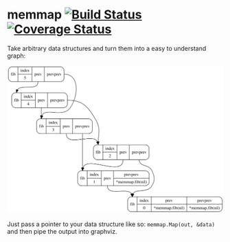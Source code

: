 # memmap [![Build Status](https://travis-ci.org/bradleyjkemp/memmap.svg?branch=master)](https://travis-ci.org/bradleyjkemp/memmap) [![Coverage Status](https://coveralls.io/repos/github/bradleyjkemp/memmap/badge.svg)](https://coveralls.io/github/bradleyjkemp/memmap?branch=master)

Take arbitrary data structures and turn them into a easy to understand graph:

![fibonacci](images/fib.svg)

Just pass a pointer to your data structure like so: ```memmap.Map(out, &data)``` and then pipe the output into graphviz.
